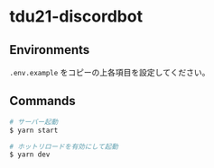 # tdu21-discordbot

## Environments

`.env.example` をコピーの上各項目を設定してください。

## Commands

```bash
# サーバー起動
$ yarn start

# ホットリロードを有効にして起動
$ yarn dev
```
